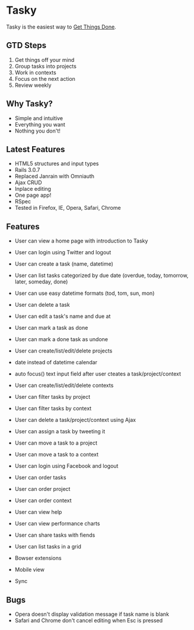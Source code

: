 # Tasky

Tasky is the easiest way to [Get Things Done](http://en.wikipedia.org/wiki/Getting_Things_Done).

## GTD Steps

1. Get things off your mind
2. Group tasks into projects
3. Work in contexts
4. Focus on the next action
5. Review weekly

## Why Tasky?

- Simple and intuitive
- Everything you want
- Nothing you don't!

## Latest Features

- HTML5 structures and input types
- Rails 3.0.7
- Replaced Janrain with Omniauth
- Ajax CRUD
- Inplace editing
- One page app!
- RSpec
- Tested in Firefox, IE, Opera, Safari, Chrome

## Features

- User can view a home page with introduction to Tasky
- User can login using Twitter and logout
- User can create a task (name, datetime)
- User can list tasks categorized by due date (overdue, today, tomorrow, later, someday, done)
- User can use easy datetime formats (tod, tom, sun, mon)
- User can delete a task
- User can edit a task's name and due at
- User can mark a task as done
- User can mark a done task as undone
- User can create/list/edit/delete projects

- date instead of datetime calendar
- auto focus() text input field after user cteates a task/project/context
- User can create/list/edit/delete contexts
- User can filter tasks by project
- User can filter tasks by context
- User can delete a task/project/context using Ajax
- User can assign a task by tweeting it
- User can move a task to a project
- User can move a task to a context
- User can login using Facebook and logout
- User can order tasks
- User can order project
- User can order context
- User can view help
- User can view performance charts
- User can share tasks with fiends
- User can list tasks in a grid
- Bowser extensions
- Mobile view
- Sync

## Bugs

- Opera doesn't display validation message if task name is blank
- Safari and Chrome don't cancel editing when Esc is pressed